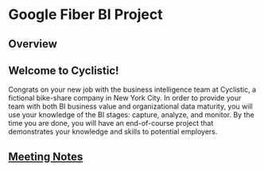 # Google Fiber BI Project

## Overview

## Welcome to Cyclistic! 
Congrats on your new job with the business intelligence team at Cyclistic, a fictional bike-share company in New York City. In order to provide your team with both BI business value and organizational data maturity, you will use your knowledge of the BI stages: capture, analyze, and monitor. By the time you are done, you will have an end-of-course project that demonstrates your knowledge and skills to potential employers.

## [Meeting Notes](https://github.com/Roccodrilosky/GoogleFiber-BI/blob/main/Meeting%20Notes.md)
